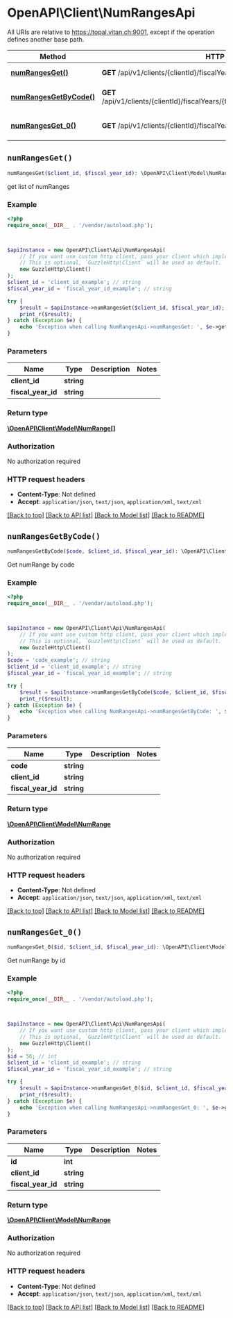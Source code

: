 # OpenAPI\Client\NumRangesApi

All URIs are relative to https://topal.vitan.ch:9001, except if the operation defines another base path.

| Method | HTTP request | Description |
| ------------- | ------------- | ------------- |
| [**numRangesGet()**](NumRangesApi.md#numRangesGet) | **GET** /api/v1/clients/{clientId}/fiscalYears/{fiscalYearId}/numranges | get list of numRanges |
| [**numRangesGetByCode()**](NumRangesApi.md#numRangesGetByCode) | **GET** /api/v1/clients/{clientId}/fiscalYears/{fiscalYearId}/numranges/bycode/{code} | Get numRange by code |
| [**numRangesGet_0()**](NumRangesApi.md#numRangesGet_0) | **GET** /api/v1/clients/{clientId}/fiscalYears/{fiscalYearId}/numranges/{id} | Get numRange by id |


## `numRangesGet()`

```php
numRangesGet($client_id, $fiscal_year_id): \OpenAPI\Client\Model\NumRange[]
```

get list of numRanges

### Example

```php
<?php
require_once(__DIR__ . '/vendor/autoload.php');



$apiInstance = new OpenAPI\Client\Api\NumRangesApi(
    // If you want use custom http client, pass your client which implements `GuzzleHttp\ClientInterface`.
    // This is optional, `GuzzleHttp\Client` will be used as default.
    new GuzzleHttp\Client()
);
$client_id = 'client_id_example'; // string
$fiscal_year_id = 'fiscal_year_id_example'; // string

try {
    $result = $apiInstance->numRangesGet($client_id, $fiscal_year_id);
    print_r($result);
} catch (Exception $e) {
    echo 'Exception when calling NumRangesApi->numRangesGet: ', $e->getMessage(), PHP_EOL;
}
```

### Parameters

| Name | Type | Description  | Notes |
| ------------- | ------------- | ------------- | ------------- |
| **client_id** | **string**|  | |
| **fiscal_year_id** | **string**|  | |

### Return type

[**\OpenAPI\Client\Model\NumRange[]**](../Model/NumRange.md)

### Authorization

No authorization required

### HTTP request headers

- **Content-Type**: Not defined
- **Accept**: `application/json`, `text/json`, `application/xml`, `text/xml`

[[Back to top]](#) [[Back to API list]](../../README.md#endpoints)
[[Back to Model list]](../../README.md#models)
[[Back to README]](../../README.md)

## `numRangesGetByCode()`

```php
numRangesGetByCode($code, $client_id, $fiscal_year_id): \OpenAPI\Client\Model\NumRange
```

Get numRange by code

### Example

```php
<?php
require_once(__DIR__ . '/vendor/autoload.php');



$apiInstance = new OpenAPI\Client\Api\NumRangesApi(
    // If you want use custom http client, pass your client which implements `GuzzleHttp\ClientInterface`.
    // This is optional, `GuzzleHttp\Client` will be used as default.
    new GuzzleHttp\Client()
);
$code = 'code_example'; // string
$client_id = 'client_id_example'; // string
$fiscal_year_id = 'fiscal_year_id_example'; // string

try {
    $result = $apiInstance->numRangesGetByCode($code, $client_id, $fiscal_year_id);
    print_r($result);
} catch (Exception $e) {
    echo 'Exception when calling NumRangesApi->numRangesGetByCode: ', $e->getMessage(), PHP_EOL;
}
```

### Parameters

| Name | Type | Description  | Notes |
| ------------- | ------------- | ------------- | ------------- |
| **code** | **string**|  | |
| **client_id** | **string**|  | |
| **fiscal_year_id** | **string**|  | |

### Return type

[**\OpenAPI\Client\Model\NumRange**](../Model/NumRange.md)

### Authorization

No authorization required

### HTTP request headers

- **Content-Type**: Not defined
- **Accept**: `application/json`, `text/json`, `application/xml`, `text/xml`

[[Back to top]](#) [[Back to API list]](../../README.md#endpoints)
[[Back to Model list]](../../README.md#models)
[[Back to README]](../../README.md)

## `numRangesGet_0()`

```php
numRangesGet_0($id, $client_id, $fiscal_year_id): \OpenAPI\Client\Model\NumRange
```

Get numRange by id

### Example

```php
<?php
require_once(__DIR__ . '/vendor/autoload.php');



$apiInstance = new OpenAPI\Client\Api\NumRangesApi(
    // If you want use custom http client, pass your client which implements `GuzzleHttp\ClientInterface`.
    // This is optional, `GuzzleHttp\Client` will be used as default.
    new GuzzleHttp\Client()
);
$id = 56; // int
$client_id = 'client_id_example'; // string
$fiscal_year_id = 'fiscal_year_id_example'; // string

try {
    $result = $apiInstance->numRangesGet_0($id, $client_id, $fiscal_year_id);
    print_r($result);
} catch (Exception $e) {
    echo 'Exception when calling NumRangesApi->numRangesGet_0: ', $e->getMessage(), PHP_EOL;
}
```

### Parameters

| Name | Type | Description  | Notes |
| ------------- | ------------- | ------------- | ------------- |
| **id** | **int**|  | |
| **client_id** | **string**|  | |
| **fiscal_year_id** | **string**|  | |

### Return type

[**\OpenAPI\Client\Model\NumRange**](../Model/NumRange.md)

### Authorization

No authorization required

### HTTP request headers

- **Content-Type**: Not defined
- **Accept**: `application/json`, `text/json`, `application/xml`, `text/xml`

[[Back to top]](#) [[Back to API list]](../../README.md#endpoints)
[[Back to Model list]](../../README.md#models)
[[Back to README]](../../README.md)
